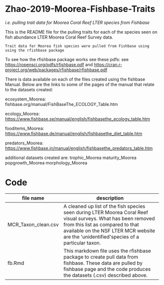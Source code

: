 # Zhao-2019-Moorea-Fishbase-Traits 
*i.e. pulling trait data for Moorea Coral Reef LTER species from Fishbase*

This  is the README file for the pulling traits for each of the species seen on fish abundance LTER Moorea Coral Reef Survey data. 

    Trait data for Moorea fish species were pulled from Fishbase using  using the rfishbase package 


To see how the rfishbase package works see these pdfs:
see https://ropensci.org/pdfs/rfishbase.pdf and 
https://cran.r-project.org/web/packages/rfishbase/rfishbase.pdf


There is data available on each of the files created using the fishbase Manual. Below are the links to some of the pages of the manual that relate to the datasets created:

ecosystem_Moorea: fishbase.org/manual/FishBaseThe_ECOLOGY_Table.htm

ecology_Moorea: https://www.fishbase.se/manual/english/fishbasethe_ecology_table.htm

fooditems_Moorea: https://www.fishbase.de/manual/english/fishbasethe_diet_table.htm

predators_Moorea: https://www.fishbase.in/manual/english/fishbasethe_predators_table.htm



additional datasets created are:
    trophic_Moorea
    maturity_Moorea
    popgrowth_Moorea
    morphology_Moorea

# Code

file name | description 
---|-----------
MCR_Taxon_clean.csv| A cleaned up list of the fish species seen during LTER Moorea Coral Reef visual surveys. What has been removed from this list as compared to that available on the NSF LTER MCR website are the 'unidentified'species of a particular taxon. 
fb.Rmd |This markdown file uses the rfishbase package to create pull data from fishbase. These data are pulled by fishbase page and the code produces the datasets (.csv) described above.  

